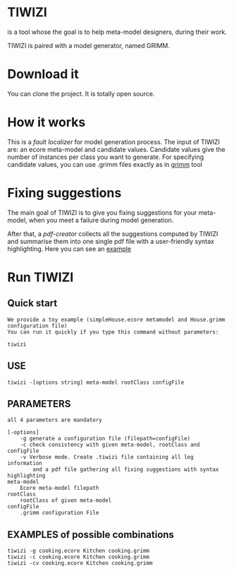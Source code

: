 # TIWIZI

is a tool whose the goal is to help meta-model designers, during their work.

TIWIZI is paired with a model generator, named GRIMM.

# Download it

You can clone the project. It is totally open source.

# How it works

This is a *fault localizer* for model generation process. The input of TIWIZI are: an ecore meta-model and candidate values.
Candidate values give the number of instances per class you want to generate. For specifying candidate values, you can use .grimm files exactly as in [grimm](https://adel-ferdjoukh.ovh/grimm/) tool   

# Fixing suggestions

The main goal of TIWIZI is to give you fixing suggestions for your meta-model, when you meet a failure during model generation.

After that, a *pdf-creator* collects all the suggestions computed by TIWIZI and summarise them into one single pdf file with a user-friendly syntax highlighting. Here you can see an [example](https://github.com/ferdjoukh/tiwizi/blob/master/suggestions-list-example.pdf) 

# Run TIWIZI

## Quick start
	
	We provide a toy example (simpleHouse.ecore metamodel and House.grimm configuration file)
	You can run it quickly if you type this command without parameters:

	tiwizi

	

## USE
	tiwizi -[options string] meta-model rootClass configFile

## PARAMETERS
	all 4 parameters are mandatory

	[-options]
		-g generate a configuration file (filepath=configFile)
		-c check consistency with given meta-model, rootClass and configFile
		-v Verbose mode. Create .tiwizi file containing all log information
		    and a pdf file gathering all fixing suggestions with syntax highlighting
	meta-model
		Ecore meta-model filepath
	rootClass
		rootClass of given meta-model
	configFile
		.grimm configuration File

## EXAMPLES of possible combinations
	tiwizi -g cooking.ecore Kitchen cooking.grimm
	tiwizi -c cooking.ecore Kitchen cooking.grimm
	tiwizi -cv cooking.ecore Kitchen cooking.grimm

